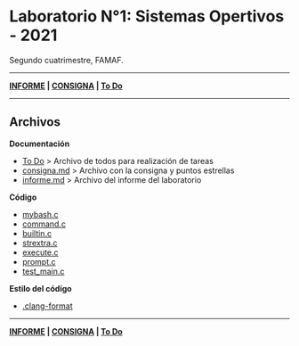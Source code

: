 # Laboratorio N°1: Sistemas Opertivos - 2021
Segundo cuatrimestre, FAMAF.

---

**[INFORME](informe.md) | [CONSIGNA](consigna.md) | [To Do](todo.md)**

---
## Archivos
**Documentación**

* [To Do](todo.md) > Archivo de todos para realización de tareas
* [consigna.md](consigna.md) > Archivo con la consigna y puntos estrellas
* [informe.md](informe.md) > Archivo del informe del laboratorio

**Código**

* [mybash.c](skeleton2021/mybash.c)
* [command.c](skeleton2021/command.c)
* [builtin.c](skeleton2021/builtin.c)
* [strextra.c](skeleton2021/strextra.c)
* [execute.c](skeleton2021/execute.c)
* [prompt.c](skeleton2021/prompt.c)
* [test_main.c](skeleton2021/test_main.c)

**Estilo del código**

* [.clang-format](.clang-format)

---

**[INFORME](informe.md) | [CONSIGNA](consigna.md) | [To Do](todo.md)**
